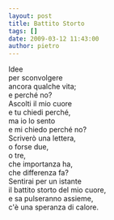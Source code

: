 ```yaml
---
layout: post
title: Battito Storto
tags: []
date: 2009-03-12 11:43:00
author: pietro
---
```

Idee<br/>per sconvolgere<br/>ancora qualche vita;<br/>e perché no?<br/>Ascolti il mio cuore<br/>e tu chiedi perché,<br/>ma io lo sento<br/>e mi chiedo perché no?<br/>Scriverò una lettera,<br/>o forse due,<br/>o tre,<br/>che importanza ha,<br/>che differenza fa?<br/>Sentirai per un istante<br/>il battito storto del mio cuore,<br/>e sa pulseranno assieme,<br/>c'è una speranza di calore.
